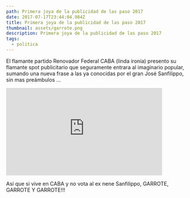 ```yaml
---
path: Primera joya de la publicidad de las paso 2017
date: 2017-07-17T23:44:04.984Z
title: Primera joya de la publicidad de las paso 2017
thumbnail: assets/garrote.png
description: Primera joya de la publicidad de las paso 2017
tags:
  - politica
---
```

El flamante partido Renovador Federal CABA (linda ironía) presento su flamante spot publicitario que seguramente entrara al imaginario popular, sumando una nueva frase a las ya conocidas por el gran José Sanfilippo, sin mas preámbulos ...

<iframe style="margin: 0 auto; display:block width: 424px, height:238px" width="424" height="238" src="https://www.youtube.com/embed/Ri0vGQu-p-0" frameborder="0" allow="accelerometer; autoplay; encrypted-media; gyroscope; picture-in-picture" allowfullscreen></iframe>

Así que si vive en CABA y no vota al ex nene Sanfilippo, GARROTE, GARROTE Y GARROTE!!!